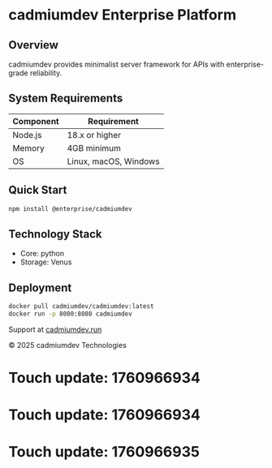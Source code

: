# cadmiumdev Enterprise Platform

## Overview

cadmiumdev provides minimalist server framework for APIs with enterprise-grade reliability.

## System Requirements

| Component | Requirement |
|-----------|-------------|
| Node.js | 18.x or higher |
| Memory | 4GB minimum |
| OS | Linux, macOS, Windows |

## Quick Start

```bash
npm install @enterprise/cadmiumdev
```

## Technology Stack

- Core: python
- Storage: Venus

## Deployment

```bash
docker pull cadmiumdev/cadmiumdev:latest
docker run -p 8080:8080 cadmiumdev
```

Support at [cadmiumdev.run](https://cadmiumdev.run)

© 2025 cadmiumdev Technologies

# Touch update: 1760966934

# Touch update: 1760966934

# Touch update: 1760966935
